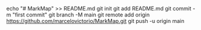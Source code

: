 echo "# MarkMap" >> README.md
git init
git add README.md
git commit -m "first commit"
git branch -M main
git remote add origin https://github.com/marcelovictorio/MarkMap.git
git push -u origin main
